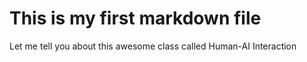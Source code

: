 # This is my first markdown file
Let me tell you about this awesome class called Human-AI Interaction
